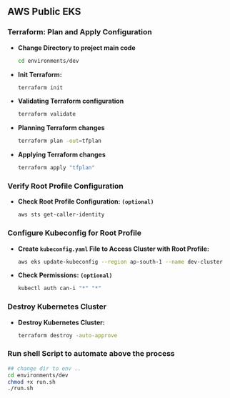 ## AWS Public EKS

### Terraform: Plan and Apply Configuration

- **Change Directory to project main code**

  ```sh
  cd environments/dev
  ```

- **Init Terraform:**

  ```sh
  terraform init
  ```

- **Validating Terraform configuration**

  ```sh
  terraform validate
  ```

- **Planning Terraform changes**

  ```sh
  terraform plan -out=tfplan
  ```

- **Applying Terraform changes**

  ```sh
  terraform apply "tfplan"
  ```

### Verify Root Profile Configuration

- **Check Root Profile Configuration: `(optional)`**
  ```sh
  aws sts get-caller-identity
  ```

### Configure Kubeconfig for Root Profile

- **Create `kubeconfig.yaml` File to Access Cluster with Root Profile:**

  ```sh
  aws eks update-kubeconfig --region ap-south-1 --name dev-cluster
  ```

- **Check Permissions: `(optional)`**
  ```sh
  kubectl auth can-i "*" "*"
  ```

<!-- ### Configure Access for Developer User

1. **Create New Access and Secret Keys Using IAM (for Developer User Created by Terraform Code):**
   - Navigate to IAM in the AWS Console and create new access and secret keys for the developer user.

2. **Configure AWS CLI with New Developer Profile:**
   ```sh
   aws configure --profile dev
   ```

3. **Verify Developer Profile Configuration: `(optional)`**
   ```sh
   aws sts get-caller-identity --profile dev
   ``` -->

<!-- ### Configure Kubeconfig for Developer Profile

1. **Create `kubeconfig.yaml` File to Access Cluster with Developer Profile:**
   ```sh
   aws eks update-kubeconfig --region ap-south-1 --name dev-cluster --profile dev
   ``` -->

### Destroy Kubernetes Cluster

- **Destroy Kubernetes Cluster:**
   ```sh
   terraform destroy -auto-approve
   ```
   <!-- - **NOTE:** Before destroying the cluster delete Access and Secret Keys on IAM user manualy. -->


### **Run shell Script to automate above the process**
  ```sh
  ## change dir to env ..
  cd environments/dev
  chmod +x run.sh
  ./run.sh
  ```



<!-- ### To Find Addon Versions

1. **Enter the below command**

   ```sh
   aws eks describe-addon-versions --region ap-south-1 --addon-name eks-pod-identity-agent
   ```
   - Update the `addon_version` on `13-pod-identity-addon.tf` file

 -->




<!--
resource "aws_eks_cluster" "eks" {
  name     = "${local.env}-${local.eks_name}"
  version  = local.eks_version
  role_arn = aws_iam_role.eks.arn

  vpc_config {
    endpoint_private_access = false
    endpoint_public_access  = true

    subnet_ids = [
      aws_subnet.private_zone1.id,
      aws_subnet.private_zone2.id
    ]
  }

  access_config {
    authentication_mode                         = "API"
    bootstrap_cluster_creator_admin_permissions = true
  }

  depends_on = [aws_iam_role_policy_attachment.eks]
}
-->

<!-- 
[ 
    access_config on aws_eks_cluster,
    create a dev-user and admin-user for eks,
    check storage drivers EDS, EFS,
    check LoadBalancer
]
--->







